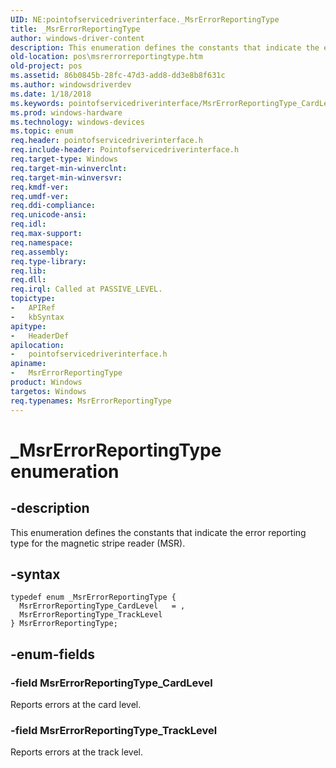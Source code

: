 ```yaml
---
UID: NE:pointofservicedriverinterface._MsrErrorReportingType
title: _MsrErrorReportingType
author: windows-driver-content
description: This enumeration defines the constants that indicate the error reporting type for the magnetic stripe reader (MSR).
old-location: pos\msrerrorreportingtype.htm
old-project: pos
ms.assetid: 86b0845b-28fc-47d3-add8-dd3e8b8f631c
ms.author: windowsdriverdev
ms.date: 1/18/2018
ms.keywords: pointofservicedriverinterface/MsrErrorReportingType_CardLevel, _MsrErrorReportingType, MsrErrorReportingType enumeration, pointofservicedriverinterface/MsrErrorReportingType, MsrErrorReportingType_TrackLevel, pointofservicedriverinterface/MsrErrorReportingType_TrackLevel, pos.msrerrorreportingtype, MsrErrorReportingType_CardLevel, MsrErrorReportingType
ms.prod: windows-hardware
ms.technology: windows-devices
ms.topic: enum
req.header: pointofservicedriverinterface.h
req.include-header: Pointofservicedriverinterface.h
req.target-type: Windows
req.target-min-winverclnt: 
req.target-min-winversvr: 
req.kmdf-ver: 
req.umdf-ver: 
req.ddi-compliance: 
req.unicode-ansi: 
req.idl: 
req.max-support: 
req.namespace: 
req.assembly: 
req.type-library: 
req.lib: 
req.dll: 
req.irql: Called at PASSIVE_LEVEL.
topictype: 
-	APIRef
-	kbSyntax
apitype: 
-	HeaderDef
apilocation: 
-	pointofservicedriverinterface.h
apiname: 
-	MsrErrorReportingType
product: Windows
targetos: Windows
req.typenames: MsrErrorReportingType
---
```


# _MsrErrorReportingType enumeration


## -description


This enumeration defines the constants that indicate the error reporting type for the magnetic stripe reader (MSR).


## -syntax


````
typedef enum _MsrErrorReportingType { 
  MsrErrorReportingType_CardLevel   = ,
  MsrErrorReportingType_TrackLevel
} MsrErrorReportingType;
````


## -enum-fields




### -field MsrErrorReportingType_CardLevel

Reports errors at the card level.


### -field MsrErrorReportingType_TrackLevel

Reports errors at the track level.

